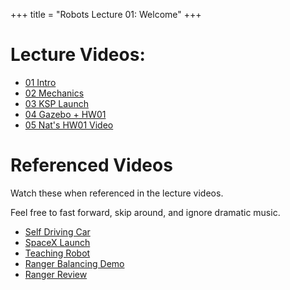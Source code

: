 +++
title = "Robots Lecture 01: Welcome"
+++

# Lecture Videos:

 - [01 Intro](https://youtu.be/dtaYkC2zua8)
 - [02 Mechanics](https://youtu.be/F4lSzlV9chE)
 - [03 KSP Launch](https://youtu.be/F4lSzlV9chE)
 - [04 Gazebo + HW01](https://youtu.be/MiwXKeEn9p0)
 - [05 Nat's HW01 Video](https://youtu.be/ZKaKz5caq18)

# Referenced Videos

Watch these when referenced in the lecture videos.

Feel free to fast forward, skip around, and ignore dramatic music.

 - [Self Driving Car](https://www.youtube.com/watch?v=ITa1y5brYoI)
 - [SpaceX Launch](//www.youtube.com/watch?v=ANv5UfZsvZQ)
 - [Teaching Robot](https://www.youtube.com/watch?v=SFfYNPrc6c4)
 - [Ranger Balancing Demo](https://www.youtube.com/watch?v=AzqSMy_xsZQ)
 - [Ranger Review](https://www.youtube.com/watch?v=G7GbxMPYhXQ)
 
